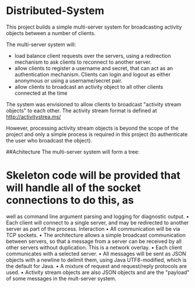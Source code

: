 # Distributed-System
This project builds a simple multi-server system for broadcasting activity objects between a number of clients. 

The multi-server system will:
- load balance client requests over the servers, using a redirection mechanism to ask clients to reconnect to another server.
- allow clients to register a username and secret, that can act as an authentication mechanism. Clients can login and logout as either anonymous or using a username/secret pair.
- allow clients to broadcast an activity object to all other clients connected at the time

The system was envisioned to allow clients to broadcast "activity stream objects" to each other. The activity stream format is defined at http://activitystrea.ms/


However, processing activity stream objects is beyond the scope of the project and only a simple process is required in this project (to authenticate the user who broadcast the object).

##Achitecture
The multi-server system will form a tree:
# Skeleton code will be provided that will handle all of the socket connections to do this, as
well as command line argument parsing and logging for diagnostic output.
• Each client will connect to a single server, and may be redirected to another server as part of the
process.
Interaction
• All communication will be via TCP sockets.
• The architecture allows a simple broadcast communication between servers, so that a message from a
server can be received by all other servers without duplication. This is a network overlay.
• Each client communicates with a selected server.
• All messages will be sent as JSON objects with a newline to delimit them, using Java UTF8-modified,
which is the default for Java.
• A mixture of request and request/reply protocols are used.
• Activity stream objects are also JSON objects and are the "payload" of some messages in the
mult-server system.
